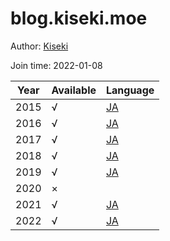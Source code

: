 # blog.kiseki.moe

Author: [Kiseki](https://github.com/HYHYatt)

Join time: 2022-01-08

| Year | Available | Language                                             |
|------|-----------|------------------------------------------------------|
| 2015 | √         | [JA](https://blog.kiseki.moe/gochiusa/gochiusa2015/) |
| 2016 | √         | [JA](https://blog.kiseki.moe/gochiusa/gochiusa2016/) |
| 2017 | √         | [JA](https://blog.kiseki.moe/gochiusa/gochiusa2017/) |
| 2018 | √         | [JA](https://blog.kiseki.moe/gochiusa/gochiusa2018/) |
| 2019 | √         | [JA](https://blog.kiseki.moe/gochiusa/gochiusa2019/) |
| 2020 | ×         |                                                      |
| 2021 | √         | [JA](https://blog.kiseki.moe/gochiusa/gochiusa2021/) |
| 2022 | √         | [JA](https://blog.kiseki.moe/gochiusa/gochiusa2022/) |

